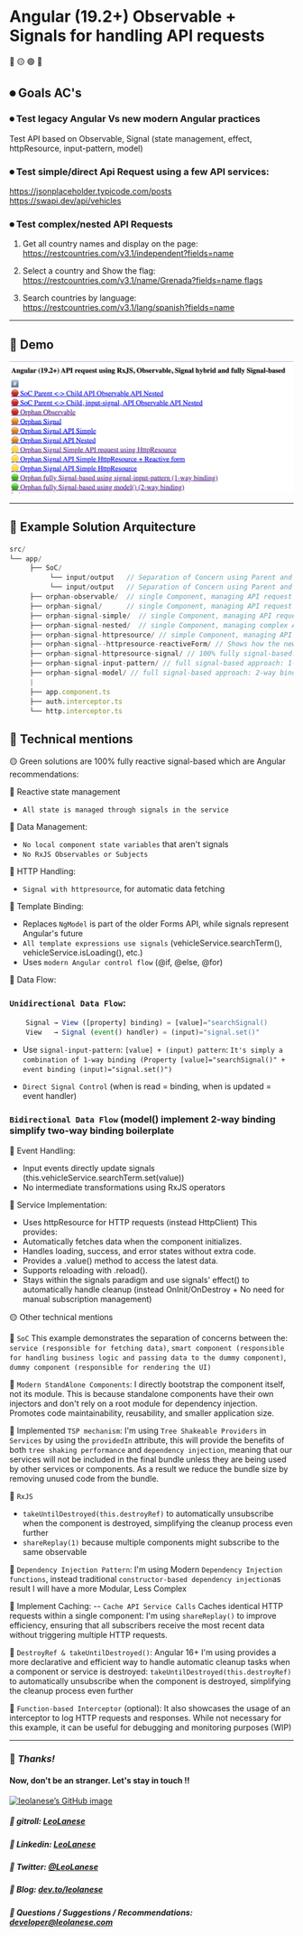 # Angular (19.2+) Observable + Signals for handling API requests 

🔴
🟡
🟢
🏁

## ⏺ Goals AC's

### ⏺ Test legacy Angular Vs new modern Angular practices

Test API based on Observable, Signal (state management, effect, httpResource, input-pattern, model)

### ⏺ Test simple/direct Api Request using a few API services:

https://jsonplaceholder.typicode.com/posts <br />
https://swapi.dev/api/vehicles

### ⏺ Test complex/nested API Requests

1. Get all country names and display on the page:
   https://restcountries.com/v3.1/independent?fields=name

2. Select a country and Show the flag:
   https://restcountries.com/v3.1/name/Grenada?fields=name,flags

3. Search countries by language:
   https://restcountries.com/v3.1/lang/spanish?fields=name

---

## 🔸 Demo

![modern-angular](./src/assets/signals-modern-angular.png)

---

## 🔸 Example Solution Arquitecture

```js
src/
└── app/
     ├── SoC/
          └── input/output   // Separation of Concern using Parent and Child, @Input()/@Output()
          └── input/output   // Separation of Concern using Parent and Child, input signal/@Output()
     ├── orphan-observable/  // single Component, managing API request using Observables
     ├── orphan-signal/      // single Component, managing API request using Signals
     ├── orphan-signal-simple/  // single Component, managing API request using Signal
     ├── orphan-signal-nested/  // single Component, managing complex API request using Signal
     ├── orphan-signal-httpresource/ // simple Component, managing API request using Signals with httpResouce asynchronous data fetching
     ├── orphan-signal--httpresource-reactiveForm/ // Shows how the new signals approach replaces the traditional RxJS pattern
     ├── orphan-signal-httpresource-signal/ // 100% fully signal-based. Using direct signal binding with [value] and (input). Simple event handler to update the signal
     ├── orphan-signal-input-pattern/ // full signal-based approach: 1-way binding
     ├── orphan-signal-model/ // full signal-based approach: 2-way binding
     |
     ├── app.component.ts
     ├── auth.interceptor.ts
     └── http.interceptor.ts
```

## 🔸 Technical mentions

🟡 Green solutions are 100% fully reactive signal-based which are Angular recommendations:

🔵 Reactive state management

- `All state is managed through signals in the service`

🔵 Data Management:

- `No local component state variables` that aren't signals
- `No RxJS Observables or Subjects`

🔵 HTTP Handling:

- `Signal with httpresource`, for automatic data fetching

🔵 Template Binding:

- Replaces `NgModel` is part of the older Forms API, while signals represent Angular's future
- `All template expressions use signals` (vehicleService.searchTerm(), vehicleService.isLoading(), etc.)
- Uses `modern Angular control flow` (@if, @else, @for)

🔵 Data Flow:

### `Unidirectional Data Flow`:

```js
    Signal → View ([property] binding) = [value]="searchSignal()
    View   → Signal (event() handler) = (input)="signal.set()"
```

- Use `signal-input-pattern`: `[value] + (input) pattern`:
  `It's simply a combination of 1-way binding (Property [value]="searchSignal()" + event binding (input)="signal.set()")`

- `Direct Signal Control` (when is read = binding, when is updated = event handler)

### `Bidirectional Data Flow` (model() implement 2-way binding simplify two-way binding boilerplate

🔵 Event Handling:

- Input events directly update signals (this.vehicleService.searchTerm.set(value))
- No intermediate transformations using RxJS operators

🔵 Service Implementation:

- Uses httpResource for HTTP requests (instead HttpClient)
  This provides:
- Automatically fetches data when the component initializes.
- Handles loading, success, and error states without extra code.
- Provides a .value() method to access the latest data.
- Supports reloading with .reload().
- Stays within the signals paradigm and use signals' effect() to automatically handle cleanup (instead OnInit/OnDestroy + No need for manual subscription management)

🟡 Other technical mentions

🔵 `SoC`
This example demonstrates the separation of concerns between the:
`service (responsible for fetching data)`,
`smart component (responsible for handling business logic and passing data to the dummy component)`, `dummy component (responsible for rendering the UI)`

🔵 `Modern StandAlone Components`:
I directly bootstrap the component itself, not its module. This is because standalone components have their own injectors and don't rely on a root module for dependency injection. Promotes code maintainability, reusability, and smaller application size.

🔵 Implemented `TSP mechanism`:
I'm using `Tree Shakeable Providers` in `Services` by using the `providedIn` attribute, this will provide the benefits of both `tree shaking performance` and `dependency injection`,
meaning that our services will not be included in the final bundle unless they are being used by other services or components. As a result we reduce the bundle size by removing unused code from the bundle.

🔵 `RxJS`

- `takeUntilDestroyed(this.destroyRef)` to automatically unsubscribe when the component is destroyed, simplifying the cleanup process even further
- `shareReplay(1)` because multiple components might subscribe to the same observable

🔵 `Dependency Injection Pattern`:
I'm using Modern `Dependency Injection functions`, instead traditional `constructor-based dependency injection`as result I will have a more Modular, Less Complex

🔵 Implement Caching:
-- `Cache API Service Calls`
Caches identical HTTP requests within a single component:
I'm using `shareReplay()` to improve efficiency, ensuring that all subscribers receive the most recent data without triggering multiple HTTP requests.

🔵 `DestroyRef & takeUntilDestroyed()`: Angular 16+
I'm using provides a more declarative and efficient way to handle automatic cleanup tasks when a component or service is destroyed: `takeUntilDestroyed(this.destroyRef)` to automatically unsubscribe when the component is destroyed, simplifying the cleanup process even further

🔵 `Function-based Interceptor` (optional):
It also showcases the usage of an interceptor to log HTTP requests and responses. While not necessary for this example, it can be useful for debugging and monitoring purposes (WIP)

---

### :100: <i>Thanks!</i>

#### Now, don't be an stranger. Let's stay in touch ‼

<a href="https://github.com/leolanese" target="_blank" rel="noopener noreferrer">
  <img src="https://scastiel.dev/api/image/leolanese?dark&removeLink" alt="leolanese’s GitHub image" width="600" height="314" />
</a>

##### :radio_button: gitroll: <a href="https://gitroll.io/profile/uCOZ9SM8b7ne9h17NuPuKVky9uFh2" target="_blank">LeoLanese</a>

##### :radio_button: Linkedin: <a href="https://www.linkedin.com/in/leolanese/" target="_blank">LeoLanese</a>

##### :radio_button: Twitter: <a href="https://twitter.com/LeoLanese" target="_blank">@LeoLanese</a>

##### :radio_button: Blog: <a href="https://www.dev.to/leolanese" target="_blank">dev.to/leolanese</a>

##### :radio_button: Questions / Suggestions / Recommendations: <a href="mailto:developer@leolanese.com">developer@leolanese.com</a>
